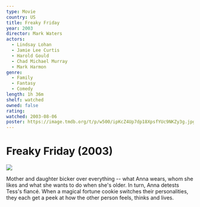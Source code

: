 ```yaml
---
type: Movie
country: US
title: Freaky Friday
year: 2003
director: Mark Waters
actors:
  - Lindsay Lohan
  - Jamie Lee Curtis
  - Harold Gould
  - Chad Michael Murray
  - Mark Harmon
genre:
  - Family
  - Fantasy
  - Comedy
length: 1h 36m
shelf: watched
owned: false
rating:
watched: 2003-08-06
poster: https://image.tmdb.org/t/p/w500/ipKcZ4Up7dp18XpsfYUc9NKZy3g.jpg
---
```


# Freaky Friday (2003)

![](https://image.tmdb.org/t/p/w500/ipKcZ4Up7dp18XpsfYUc9NKZy3g.jpg)

Mother and daughter bicker over everything -- what Anna wears, whom she likes and what she wants to do when she's older. In turn, Anna detests Tess's fiancé. When a magical fortune cookie switches their personalities, they each get a peek at how the other person feels, thinks and lives.